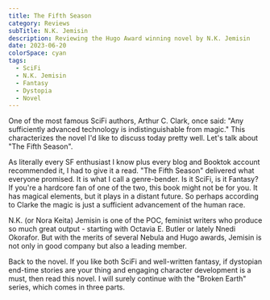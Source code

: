 ```yaml
---
title: The Fifth Season
category: Reviews
subTitle: N.K. Jemisin
description: Reviewing the Hugo Award winning novel by N.K. Jemisin
date: 2023-06-20
colorSpace: cyan
tags:
  - SciFi
  - N.K. Jemisin
  - Fantasy
  - Dystopia
  - Novel
---
```


One of the most famous SciFi authors, Arthur C. Clark, once said: "Any
sufficiently advanced technology is indistinguishable from magic." This
characterizes the novel I'd like to discuss today pretty well. Let's talk about
"The Fifth Season".

As literally every SF enthusiast I know plus every blog and Booktok account
recommended it, I had to give it a read. "The Fifth Season" delivered what
everyone promised. It is what I call a genre-bender. Is it SciFi, is it Fantasy?
If you're a hardcore fan of one of the two, this book might not be for you. It
has magical elements, but it plays in a distant future. So perhaps according to
Clarke the magic is just a sufficient advancement of the human race.

N.K. (or Nora Keita) Jemisin is one of the POC, feminist writers who produce so
much great output - starting with Octavia E. Butler or lately Nnedi Okorafor.
But with the merits of several Nebula and Hugo awards, Jemisin is not only in
good company but also a leading member.

Back to the novel. If you like both SciFi and well-written fantasy, if dystopian
end-time stories are your thing and engaging character development is a must,
then read this novel. I will surely continue with the "Broken Earth" series,
which comes in three parts.
